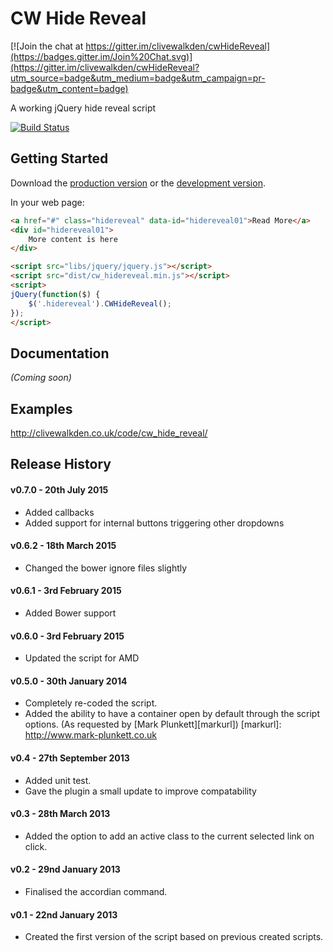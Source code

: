 # CW Hide Reveal

[![Join the chat at https://gitter.im/clivewalkden/cwHideReveal](https://badges.gitter.im/Join%20Chat.svg)](https://gitter.im/clivewalkden/cwHideReveal?utm_source=badge&utm_medium=badge&utm_campaign=pr-badge&utm_content=badge)

A working jQuery hide reveal script

[![Build Status](https://travis-ci.org/clivewalkden/cwHideReveal.png?branch=master)](https://travis-ci.org/clivewalkden/cwHideReveal)

## Getting Started
Download the [production version][min] or the [development version][max].

[min]: https://raw.github.com/clivewalkden/cwHideReveal/master/dist/cw_hidereveal.min.js
[max]: https://raw.github.com/clivewalkden/cwHideReveal/master/dist/cw_hidereveal.js

In your web page:

```html
<a href="#" class="hidereveal" data-id="hidereveal01">Read More</a>
<div id="hidereveal01">
	More content is here
</div>

<script src="libs/jquery/jquery.js"></script>
<script src="dist/cw_hidereveal.min.js"></script>
<script>
jQuery(function($) {
	$('.hidereveal').CWHideReveal();
});
</script>
```

## Documentation
_(Coming soon)_

## Examples
http://clivewalkden.co.uk/code/cw_hide_reveal/

## Release History

#### v0.7.0 - 20th July 2015 ####
* Added callbacks
* Added support for internal buttons triggering other dropdowns

#### v0.6.2 - 18th March 2015 ####
* Changed the bower ignore files slightly

#### v0.6.1 - 3rd February 2015 ####
* Added Bower support

#### v0.6.0 - 3rd February 2015 ####
* Updated the script for AMD

#### v0.5.0 - 30th January 2014 ####
* Completely re-coded the script.
* Added the ability to have a container open by default through the script options. (As requested by [Mark Plunkett][markurl])
[markurl]: http://www.mark-plunkett.co.uk

#### v0.4 - 27th September 2013 ####
* Added unit test.
* Gave the plugin a small update to improve compatability

#### v0.3 - 28th March 2013 ####
* Added the option to add an active class to the current selected link on click.

#### v0.2 - 29nd January 2013 ####
* Finalised the accordian command.

#### v0.1 - 22nd January 2013 ####
* Created the first version of the script based on previous created scripts.
